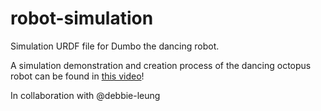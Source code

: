 # robot-simulation
Simulation URDF file for Dumbo the dancing robot.

A simulation demonstration and creation process of the dancing octopus robot can be found in [this video](https://youtu.be/XcCokht0tNE)!

In collaboration with @debbie-leung
